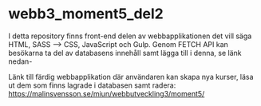 # webb3_moment5_del2

I detta repository finns front-end delen av webbapplikationen det vill säga HTML, SASS --> CSS, JavaScript och Gulp. 
Genom FETCH API kan besökarna ta del av databasens innehåll samt lägga till i denna, se länk nedan- 


Länk till färdig webbapplikation där användaren kan skapa nya kurser, läsa ut dem som finns lagrade i databasen samt radera: 
https://malinsvensson.se/miun/webbutveckling3/moment5/
